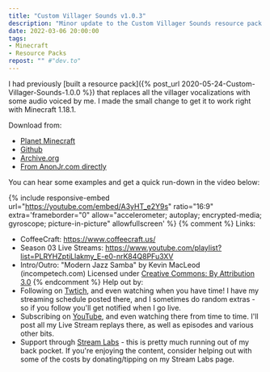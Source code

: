 ```yaml
---
title: "Custom Villager Sounds v1.0.3"
description: "Minor update to the Custom Villager Sounds resource pack. Should work in Minecraft 1.18.1"
date: 2022-03-06 20:00:00
tags:
- Minecraft
- Resource Packs
repost: "" #"dev.to"
---
```


I had previously [built a resource pack]({% post_url 2020-05-24-Custom-Villager-Sounds-1.0.0 %}) that replaces all the villager vocalizations with some audio voiced by me. I made the small change to get it to work right with Minecraft 1.18.1.

<!--more-->
Download from:
 * [Planet Minecraft](https://www.planetminecraft.com/texture-pack/custom-villager-sounds/)
 * [Github](https://github.com/AnonJr/Minecraft-Villager-Voices/releases)
 * [Archive.org](https://archive.org/details/Custom_Villager_Sounds-v1.0.3)
 * [From AnonJr.com directly](/downloads/Custom_Villager_Sounds_v1.0.3.zip)

You can hear some examples and get a quick run-down in the video below:

{% include responsive-embed url="https://youtube.com/embed/A3yHT_e2Y9s" ratio="16:9" extra='frameborder="0" allow="accelerometer; autoplay; encrypted-media; gyroscope; picture-in-picture" allowfullscreen' %}
{% comment %}
Links:
* CoffeeCraft: <https://www.coffeecraft.us/>
* Season 03 Live Streams: <https://www.youtube.com/playlist?list=PLRYHZptiLlakmy_E-e0-nrK84Q8PFu3XV>
* Intro/Outro: "Modern Jazz Samba" by Kevin MacLeod (incompetech.com) Licensed under [Creative Commons: By Attribution 3.0](http://creativecommons.org/licenses/by/3.0/)
{% endcomment %}
Help out by:
 * Following on [Twtich](https://twitch.tv/AnonJr_Live), and even watching when you have time! I have my streaming schedule posted there, and I sometimes do random extras - so if you follow you'll get notified when I go live.
 * Subscribing on [YouTube](http://www.youtube.com/channel/UCXafqhKHbkSUIrq0LAuu0tw), and even watching there from time to time. I'll post all my Live Stream replays there, as well as episodes and various other bits.
 * Support through [Stream Labs](https://streamlabs.com/anonjr_live) - this is pretty much running out of my back pocket. If you're enjoying the content, consider helping out with some of the costs by donating/tipping on my Stream Labs page.